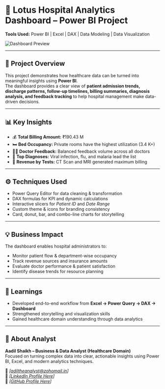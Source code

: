 # 🏥 Lotus Hospital Analytics Dashboard – Power BI Project  

**Tools Used:** Power BI | Excel | DAX | Data Modeling | Data Visualization  

![Dashboard Preview](Dashboard_Screenshot.png)

---

## 📘 Project Overview  

This project demonstrates how healthcare data can be turned into meaningful insights using **Power BI**.  
The dashboard provides a clear view of **patient admission trends, discharge patterns, follow-up timelines, billing summaries, diagnosis analysis, and feedback tracking** to help hospital management make data-driven decisions.

---

## 📊 Key Insights  

- 💰 **Total Billing Amount:** ₹190.43 M  
- 🛏️ **Bed Occupancy:** Private rooms have the highest utilization (3.4 K+)  
- 👩‍⚕️ **Doctor Feedback:** Balanced feedback volume across all doctors  
- 🦠 **Top Diagnoses:** Viral infection, flu, and malaria lead the list  
- 🧾 **Revenue by Tests:** CT Scan and MRI generated maximum billing  

---

## ⚙️ Techniques Used  

- Power Query Editor for data cleaning & transformation  
- DAX formulas for KPI and dynamic calculations  
- Interactive slicers for *Patient ID* and *Date Range*  
- Custom theme & icons for branding consistency  
- Card, donut, bar, and combo-line charts for storytelling  

---

## 💡 Business Impact  

The dashboard enables hospital administrators to:  
- Monitor patient flow & department-wise occupancy  
- Track revenue sources and insurance amounts  
- Evaluate doctor performance & patient satisfaction  
- Identify disease trends for resource planning  

---

## 🧠 Learnings  

- Developed end-to-end workflow from **Excel → Power Query → DAX → Dashboard**  
- Strengthened storytelling and visualization skills  
- Gained healthcare domain understanding through data analytics  

---

## 👤 About Analyst  

**Aadil Shaikh – Business & Data Analyst (Healthcare Domain)**  
Focused on turning complex data into clear, actionable insights using Power BI, Excel, and modern analytics techniques.  

📧 *[adiltheanalyst@zohomail.in]*  
🔗 *[[LinkedIn Profile Here](https://www.linkedin.com/in/aadil-shaikh-2a0596106/)]*  
💼 *[[GitHub Profile Here](https://github.com/Ady969)]*  
